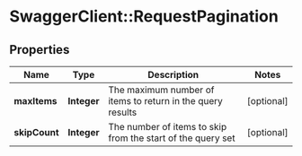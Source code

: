 # SwaggerClient::RequestPagination

## Properties
Name | Type | Description | Notes
------------ | ------------- | ------------- | -------------
**maxItems** | **Integer** | The maximum number of items to return in the query results | [optional] 
**skipCount** | **Integer** | The number of items to skip from the start of the query set | [optional] 


